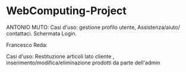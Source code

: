 # WebComputing-Project

ANTONIO MUTO: 
Casi d'uso: gestione profilo utente, Assistenza/aiuto/ contattaci.
Schermata Login.


Francesco Reda:

Casi d'uso: Restituzione articoli lato cliente , inserimento/modifica/eliminazione prodotti da parte dell'admin
